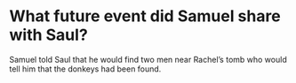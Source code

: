 # What future event did Samuel share with Saul?

Samuel told Saul that he would find two men near Rachel’s tomb who would tell him that the donkeys had been found.
